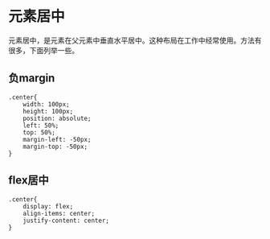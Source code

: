 # 元素居中

元素居中，是元素在父元素中垂直水平居中。这种布局在工作中经常使用。方法有很多，下面列举一些。

## 负margin

```
.center{
    width: 100px;
    height: 100px;
    position: absolute;
    left: 50%;
    top: 50%;
    margin-left: -50px;
    margin-top: -50px;
}
```

## flex居中

```
.center{
    display: flex;
    align-items: center;
    justify-content: center;
}
```






















